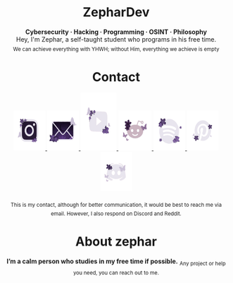 <h1 align="center">ZepharDev</h1>

<p align="center">
  <b>Cybersecurity · Hacking · Programming · OSINT · Philosophy</b>
  <br>Hey, I'm Zephar, a self-taught student who programs in his free time.</br>
  <sub>We can achieve everything with YHWH; without Him, everything we achieve is empty </sub>
</p>

<h1 align="center">Contact</h1>

<p align="center">
  <a href="https://instagram.com/zephartw" target="_blank">
    <img src="https://raw.githubusercontent.com/zephardev/zephardev/main/assets/instagram.png" width="72" height="90" alt="Instagram"/>
  </a>
  <a href="mailto:zephartw@gmail.com" target="_blank">
    <img src="https://raw.githubusercontent.com/zephardev/zephardev/main/assets/gmail.png" width="72" height="90"alt="Gmail"/>
  </a>
  <a href="https://youtube.com/@zephartw" target="_blank">
    <img src="https://raw.githubusercontent.com/zephardev/zephardev/main/assets/youtube.png" width="82" height="130" alt="YouTube"/>
  </a>
  <a href="https://www.reddit.com/u/Zephar_WO/s/nbauF1uP9m" target="_blank">
    <img src="https://raw.githubusercontent.com/zephardev/zephardev/main/assets/reddit.png" width="76" height="90" alt="Reddit"/>
  </a>
  <a href="https:/open.spotify.com/sv/zephar" target="_blank">
    <img src="https://raw.githubusercontent.com/zephardev/zephardev/main/assets/spotify.png" width="72" height="90" alt="Spotify"/>
  </a>
    <a href="https://pinterest.com/users/" target="_blank">
    <img src="https://raw.githubusercontent.com/zephardev/zephardev/main/assets/pinterest.png" width="72" height="90" alt="pinterest"/>
  </a>
    <a href="https://discord.gg/KkZUwXgn/" target="_blank">
    <img src="https://raw.githubusercontent.com/zephardev/zephardev/main/assets/discord.png" width="72" height="90" alt="Discord"/>
  </a>
</p>
<p align="center"> 
  <sub>This is my contact, although for better communication, it would be best to reach me via email. However, I also respond on Discord and Reddit.</sub>
</p>

<h1 align="center">About zephar</h1>

<p align="center"> 
  <b>I’m a calm person who studies in my free time if possible.</b>
  <sub>Any project or help you need, you can reach out to me.</sub>
</p>

